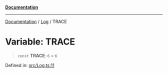 [**Documentation**](../../README.md)

***

[Documentation](../../README.md) / [Log](../README.md) / TRACE

# Variable: TRACE

> `const` **TRACE**: `6` = `6`

Defined in: [src/Log.ts:11](https://github.com/Christian-Me/folder-to-tags-plugin/blob/1b47fd7d007d2f33409aeb5e2ff62bca31adb1cf/src/Log.ts#L11)
